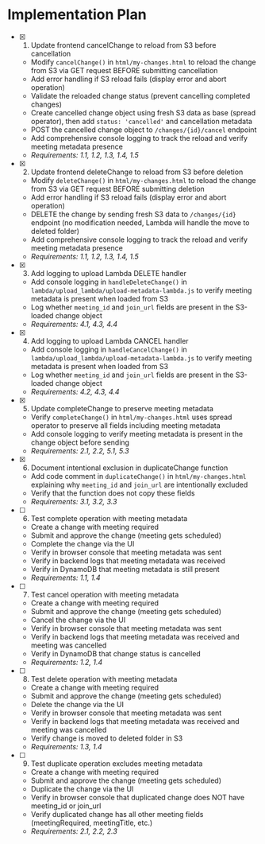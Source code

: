 # Implementation Plan

- [x] 1. Update frontend cancelChange to reload from S3 before cancellation
  - Modify `cancelChange()` in `html/my-changes.html` to reload the change from S3 via GET request BEFORE submitting cancellation
  - Add error handling if S3 reload fails (display error and abort operation)
  - Validate the reloaded change status (prevent cancelling completed changes)
  - Create cancelled change object using fresh S3 data as base (spread operator), then add `status: 'cancelled'` and cancellation metadata
  - POST the cancelled change object to `/changes/{id}/cancel` endpoint
  - Add comprehensive console logging to track the reload and verify meeting metadata presence
  - _Requirements: 1.1, 1.2, 1.3, 1.4, 1.5_

- [x] 2. Update frontend deleteChange to reload from S3 before deletion
  - Modify `deleteChange()` in `html/my-changes.html` to reload the change from S3 via GET request BEFORE submitting deletion
  - Add error handling if S3 reload fails (display error and abort operation)
  - DELETE the change by sending fresh S3 data to `/changes/{id}` endpoint (no modification needed, Lambda will handle the move to deleted folder)
  - Add comprehensive console logging to track the reload and verify meeting metadata presence
  - _Requirements: 1.1, 1.2, 1.3, 1.4, 1.5_

- [x] 3. Add logging to upload Lambda DELETE handler
  - Add console logging in `handleDeleteChange()` in `lambda/upload_lambda/upload-metadata-lambda.js` to verify meeting metadata is present when loaded from S3
  - Log whether `meeting_id` and `join_url` fields are present in the S3-loaded change object
  - _Requirements: 4.1, 4.3, 4.4_

- [x] 4. Add logging to upload Lambda CANCEL handler
  - Add console logging in `handleCancelChange()` in `lambda/upload_lambda/upload-metadata-lambda.js` to verify meeting metadata is present when loaded from S3
  - Log whether `meeting_id` and `join_url` fields are present in the S3-loaded change object
  - _Requirements: 4.2, 4.3, 4.4_

- [x] 5. Update completeChange to preserve meeting metadata
  - Verify `completeChange()` in `html/my-changes.html` uses spread operator to preserve all fields including meeting metadata
  - Add console logging to verify meeting metadata is present in the change object before sending
  - _Requirements: 2.1, 2.2, 5.1, 5.3_

- [x] 6. Document intentional exclusion in duplicateChange function
  - Add code comment in `duplicateChange()` in `html/my-changes.html` explaining why `meeting_id` and `join_url` are intentionally excluded
  - Verify that the function does not copy these fields
  - _Requirements: 3.1, 3.2, 3.3_

- [ ] 6. Test complete operation with meeting metadata
  - Create a change with meeting required
  - Submit and approve the change (meeting gets scheduled)
  - Complete the change via the UI
  - Verify in browser console that meeting metadata was sent
  - Verify in backend logs that meeting metadata was received
  - Verify in DynamoDB that meeting metadata is still present
  - _Requirements: 1.1, 1.4_

- [ ] 7. Test cancel operation with meeting metadata
  - Create a change with meeting required
  - Submit and approve the change (meeting gets scheduled)
  - Cancel the change via the UI
  - Verify in browser console that meeting metadata was sent
  - Verify in backend logs that meeting metadata was received and meeting was cancelled
  - Verify in DynamoDB that change status is cancelled
  - _Requirements: 1.2, 1.4_

- [ ] 8. Test delete operation with meeting metadata
  - Create a change with meeting required
  - Submit and approve the change (meeting gets scheduled)
  - Delete the change via the UI
  - Verify in browser console that meeting metadata was sent
  - Verify in backend logs that meeting metadata was received and meeting was cancelled
  - Verify change is moved to deleted folder in S3
  - _Requirements: 1.3, 1.4_

- [ ] 9. Test duplicate operation excludes meeting metadata
  - Create a change with meeting required
  - Submit and approve the change (meeting gets scheduled)
  - Duplicate the change via the UI
  - Verify in browser console that duplicated change does NOT have meeting_id or join_url
  - Verify duplicated change has all other meeting fields (meetingRequired, meetingTitle, etc.)
  - _Requirements: 2.1, 2.2, 2.3_
